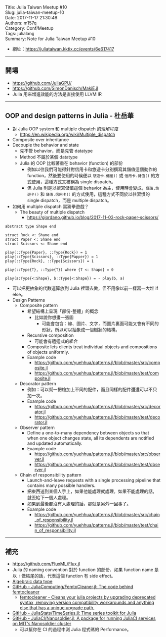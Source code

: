 Title: Julia Taiwan Meetup #10  
Slug: julia-taiwan-meetup-10  
Date: 2017-11-17 21:30:48  
Authors: m157q  
Category: Conf/Meetup  
Tags: julialang  
Summary: Note for Julia Taiwan Meetup #10  
  
  
+ 網址：<https://juliataiwan.kktix.cc/events/6e617417>  
  
---  
  
## 開場  
  
+ <https://github.com/JuliaGPU/>  
+ <https://github.com/SimonDanisch/MakiE.jl>  
+ Julia 用來增進效能的方法是直接使用 LLVM IR  
  
---  
  
## OOP and design patterns in Julia - 杜岳華  
  
+ 對 Julia OOP system 和 multiple dispatch 的理解程度  
    + <https://en.wikipedia.org/wiki/Multiple_dispatch>  
+ Composite over inheritance  
+ Decouple the behavior and state  
    + 先不管 behavior，而是先管 datatype  
    + Method 不屬於某個 datatype  
    + Julia 的 OOP 比較著重在 behavior (function) 的部份  
        + 例如以往我們可能得針對信用卡和悠遊卡分別撰寫其儲值這個動作的 function，然後要使用的時候便以 `悠遊卡.儲值()` 或 `信用卡.儲值()` 的方式使用，這種方式又被稱為 single dispatch。  
        + 但 Julia 則是以撰寫儲值這個 behavior 為主，使用時會變成，`儲值.悠遊卡()` 和 `儲值.信用卡()` 的方式使用，這種方式不同於以往習慣的 single dispatch，而是 multiple dispatch。  
+ 如何用 multiple dispatch 寫猜拳遊戲？  
    + The beauty of multiple dispatch  
        + <https://giordano.github.io/blog/2017-11-03-rock-paper-scissors/>  
  
```  
abstract type Shape end  
  
struct Rock <: Shane end  
struct Paper <: Shane end  
struct Scissors <: Shane end  
  
play(::Type{Paper}, ::Type{Rock}) = 1  
play(::Type{Scissors}, ::Type{Papper}) = 1  
play(::Type{Rock}, ::Type{Scissors}) = 1  
  
play(::Type{T}, ::Type{T}) where {T <: Shape} = 0  
  
play(a:Type{<:Shape}, b::Type{<:Shape}) = - play(b, a)  
```  
  
+ 可以把更抽象的代數運算放到 Julia 裡頭去做，但不用像以前一樣寫一大堆 if else。  
+ Design Patterns  
    + Composite pattern  
        + 希望結構上呈現「部份-整體」的概念  
            + 比如說你想畫一張圖  
                + 可能會包含：線、圖片、文字，而圖片裏面可能又會有不同的形狀，所以可以抽象成一個樹狀的結構。  
        + Recursive composition  
            + 可能會有遞迴式的組合  
        + Composite lets clients treat individual objects and compositions of objects uniformly.  
        + Example code  
            + <https://github.com/yuehhua/patterns.jl/blob/master/src/composite.jl>  
            + <https://github.com/yuehhua/patterns.jl/blob/master/test/composite.jl>  
    + Decorator pattern  
        + 例如：可以幫一把槍加上不同的配件，而且同樣的配件還還可以不只加一次。  
        + Example code  
            + <https://github.com/yuehhua/patterns.jl/blob/master/src/decorator.jl>  
            + <https://github.com/yuehhua/patterns.jl/blob/master/test/decorator.jl>  
    + Observer pattern  
        + Define a one-to-many dependency between objects so that when one object changes state, all its dependents are notified and updated automatically.  
        + Example code  
            + <https://github.com/yuehhua/patterns.jl/blob/master/src/observer.jl>  
            + <https://github.com/yuehhua/patterns.jl/blob/master/test/observer.jl>  
    + Chain of responsibility pattern  
        + Launch-and-leave requests with a single processing pipeline that contains many possible handlers.  
        + 把東西送到某個人手上，如果他能處理就處理，如果不能處理的話，就丟給下一個人處理。  
        + 如果到最後都沒有人處理的話，那就是另外一回事了。  
        + Example code  
            + <https://github.com/yuehhua/patterns.jl/blob/master/src/chain_of_responsibility.jl>  
            + <https://github.com/yuehhua/patterns.jl/blob/master/test/chain_of_responsibility.jl>  
  
---  
  
## 補充  
  
+ <https://github.com/FluxML/Flux.jl>  
+ Julia 的 naming convention 對於 function 的部份，如果 function name 是以 `!` 做結尾的話，代表這個 function 有 side effect。  
+ [Algebraic data type](https://en.wikipedia.org/wiki/Algebraic_data_type)  
+ [GitHub - JuliaComputing/FemtoCleaner.jl: The code behind femtocleaner](https://github.com/JuliaComputing/FemtoCleaner.jl)  
    + [femtocleaner - Cleans your julia projects by upgrading deprecated syntax, removing version compatibility workarounds and anything else that has a unique upgrade path.](https://github.com/apps/femtocleaner)  
+ [GitHub - JuliaStats/TimeSeries.jl: Time series toolkit for Julia](https://github.com/JuliaStats/TimeSeries.jl)  
+ [GitHub - JuliaCI/Nanosoldier.jl: A package for running JuliaCI services on MIT's Nanosoldier cluster](https://github.com/JuliaCI/Nanosoldier.jl)  
    + 可以幫你在 CI 的過程中測 Julia 程式碼的 Performance。  
